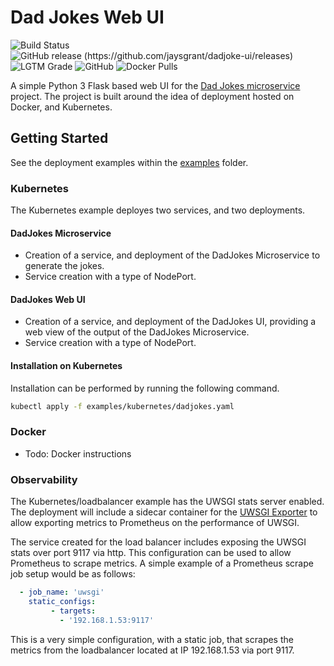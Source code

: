 # Dad Jokes Web UI #

![Build Status](https://github.com/jaysgrant/dadjoke-ui/workflows/dadjoke_ui/badge.svg)
![GitHub release (https://github.com/jaysgrant/dadjoke-ui/releases)](https://img.shields.io/github/v/release/jaysgrant/dadjoke-ui?include_prereleases)
![LGTM Grade](https://img.shields.io/lgtm/grade/python/github/jaysgrant/dadjoke-ui)
![GitHub](https://img.shields.io/github/license/jaysgrant/dadjoke-ui)
![Docker Pulls](https://img.shields.io/docker/pulls/nhjay/dadjoke-ui)

A simple Python 3 Flask based web UI for the [Dad Jokes microservice](https://github.com/yesinteractive/dad-jokes_microservice) project. The project is built around the idea of deployment hosted on Docker, and Kubernetes.

## Getting Started ##

See the deployment examples within the [examples](./examples) folder.

### Kubernetes ###

The Kubernetes example deployes two services, and two deployments.

#### DadJokes Microservice ####

* Creation of a service, and deployment of the DadJokes Microservice to generate the jokes.
* Service creation with a type of NodePort.

#### DadJokes Web UI ####

* Creation of a service, and deployment of the DadJokes UI, providing a web view of the output of the DadJokes Microservice.
* Service creation with a type of NodePort.

#### Installation on Kubernetes ####

Installation can be performed by running the following command.
```bash
kubectl apply -f examples/kubernetes/dadjokes.yaml
```

### Docker ###

* Todo: Docker instructions

### Observability ###

The Kubernetes/loadbalancer example has the UWSGI stats server enabled. The deployment will include a sidecar container for the [UWSGI Exporter](https://github.com/timonwong/uwsgi_exporter) to allow exporting metrics to Prometheus on the performance of UWSGI.

The service created for the load balancer includes exposing the UWSGI stats over port 9117 via http. This configuration can be used to allow Prometheus to scrape metrics. A simple example of a Prometheus scrape job setup would be as follows:
```yaml
  - job_name: 'uwsgi'
    static_configs:
         - targets:
           - '192.168.1.53:9117'
```

This is a very simple configuration, with a static job, that scrapes the metrics from the loadbalancer located at IP 192.168.1.53 via port 9117.
